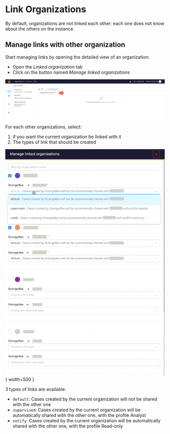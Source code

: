 # Link Organizations

By default, organizations are not linked each other: each one does not know about the others on the instance.

## Manage links with other organization

Start managing links by opening the detailed view of an organization:

* Open the *Linked organization* tab
* Click on the button named *Manage linked organizations*

![](../images/administration-guides/organisation-links-2.png)

For each other organizations, select:

1. if you want the current organization be linked with it
2. The types of link that should be created
  
![](../images/administration-guides/organisation-links-1.png){ width=500 }


3 types of links are available: 

* `default`: Cases created by the current organization will not be shared with the other one
* `supervised`: Cases created by the current organization will be automatically shared with the other one, with the profile Analyst
* `notify`: Cases created by the current organization will be automatically shared with the other one, with the profile Read-only